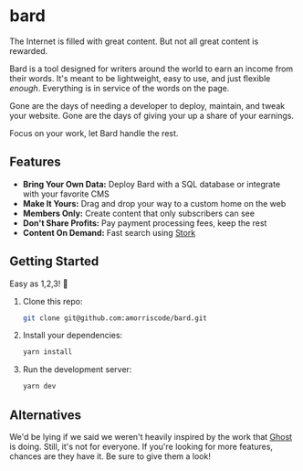 # bard

The Internet is filled with great content. But not all great content is rewarded.

Bard is a tool designed for writers around the world to earn an income from their words. It's meant to be lightweight, easy to use, and just flexible *enough*. Everything is in service of the words on the page.

Gone are the days of needing a developer to deploy, maintain, and tweak your website. Gone are the days of giving your up a share of your earnings.

Focus on your work, let Bard handle the rest.

## Features

- **Bring Your Own Data:** Deploy Bard with a SQL database or integrate with your favorite CMS
- **Make It Yours:** Drag and drop your way to a custom home on the web
- **Members Only:** Create content that only subscribers can see
- **Don't Share Profits:** Pay payment processing fees, keep the rest
- **Content On Demand:** Fast search using [Stork](https://stork-search.net/)

## Getting Started

Easy as 1,2,3! 🚀

1. Clone this repo:

    ```bash
    git clone git@github.com:amorriscode/bard.git
    ```

2. Install your dependencies:

    ```bash
    yarn install
    ```

3. Run the development server:

    ```bash
    yarn dev
    ```

## Alternatives

We'd be lying if we said we weren't heavily inspired by the work that [Ghost](https://ghost.org) is doing. Still, it's not for everyone. If you're looking for more features, chances are they have it. Be sure to give them a look!

